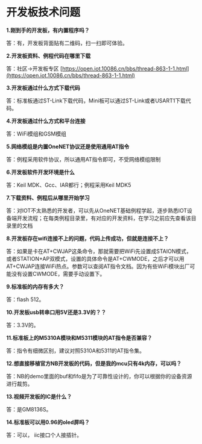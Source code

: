 # 开发板技术问题

**1.刚到手的开发板，有内置程序吗？**

答：有，开发板背面贴有二维码，扫一扫即可体验。

**2.开发板资料、例程代码在哪里下载**

答：社区->开发板专区  [https://open.iot.10086.cn/bbs/thread-863-1-1.html](https://open.iot.10086.cn/bbs/thread-863-1-1.html)

**3.开发板通过什么方式下载代码**

答：标准板通过ST-Link下载代码，Mini板可以通过ST-Link或者USART1下载代码。

**4.开发板通过什么方式和平台连接**

答：WiFi模组和GSM模组

**5.网络模组是内置OneNET协议还是使用通用AT指令**

答：例程采用软件协议，所以通用AT指令即可，不受网络模组限制

**6.开发板软件开发环境是什么**

答：Keil MDK、Gcc、IAR都行；例程采用Keil MDK5

**7.下载资料、例程后从哪里开始学习**

答：对IOT不太熟悉的开发者，可以先从OneNET基础例程学起，逐步熟悉IOT设备端开发流程；在每类例程目录里，有对应的开发资料，在学习之前应先查看该目录里的文档

**8.开发板存在wifi连接不上的问题，代码上传成功，但就是连接不上？**

答：如果是卡在AT+CWJAP这条命令，那就需要把WiFi先设置成STAION模式，或者STATION+AP双模式，设置的具体命令是AT+CWMODE，之后才可以用AT+CWJAP连接WiFi热点。参数可以查阅AT指令文档。因为有些WiFi模块出厂可能没有设置CWMODE，需要手动设置下。

**9.标准板的内存有多大？**

答：flash 512。

**10.开发板usb转串口用5V还是3.3V的？？**

答：3.3V的。

**11.标准板上的M5310A模块和M5311模块的AT指令是否兼容？**

答：指令有细微区别，建议对照5310A和5311的AT指令集。

**12.想直接移植官方NB开发板的代码，但是我的mcu只有4k内存，可以吗？**

答：NB的demo里面的buf和fifo是为了可靠性设计的，你可以根据你的设备资源进行裁剪。

**13.视频开发板的IC是什么？**

答：是GM8136S。

**14.标准板可以用0.96的oled屏吗？**

答：可以， iic接口个人接插针。